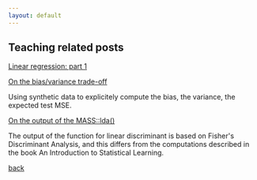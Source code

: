 ```yaml
---
layout: default
---
```


## Teaching related posts

[Linear regression: part 1](teaching_related/Linear_regression/Linear-Regression-part_1.html)

[On the bias/variance trade-off](teaching_related/the_bias_and_the_variance.html)

Using synthetic data to explicitely compute the bias, the variance, the expected test MSE. 

[On the output of the MASS::lda()](teaching_related/Lda_MASS_wrap_up.html)

The output of the function for linear discriminant is based on Fisher's Discriminant Analysis, and this differs from the 
computations described in the book An Introduction to Statistical Learning.

[back](./)

